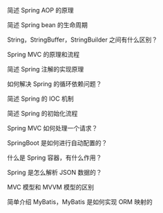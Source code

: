 简述 Spring AOP 的原理

简述 Spring bean 的生命周期

String，StringBuffer，StringBuilder 之间有什么区别？

Spring MVC 的原理和流程

简述 Spring 注解的实现原理

如何解决 Spring 的循环依赖问题？

简述 Spring 的 IOC 机制

简述 Spring 的初始化流程

Spring MVC 如何处理一个请求？

SpringBoot 是如何进行自动配置的？

什么是 Spring 容器，有什么作用？

Spring 是怎么解析 JSON 数据的？

MVC 模型和 MVVM 模型的区别







简单介绍 MyBatis，MyBatis 是如何实现 ORM 映射的
